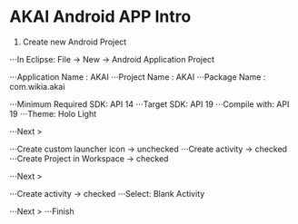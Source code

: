 # AKAI Android APP Intro

1. Create new Android Project

⋅⋅⋅In Eclipse: File -> New -> Android Application Project

⋅⋅⋅Application Name : AKAI
⋅⋅⋅Project Name : AKAI
⋅⋅⋅Package Name : com.wikia.akai

⋅⋅⋅Minimum Required SDK: API 14
⋅⋅⋅Target SDK: API 19
⋅⋅⋅Compile with: API 19
⋅⋅⋅Theme: Holo Light

⋅⋅⋅Next >

⋅⋅⋅Create custom launcher icon -> unchecked
⋅⋅⋅Create activity -> checked
⋅⋅⋅Create Project in Workspace -> checked

⋅⋅⋅Next >

⋅⋅⋅Create activity -> checked
⋅⋅⋅Select: Blank Activity

⋅⋅⋅Next >
⋅⋅⋅Finish
